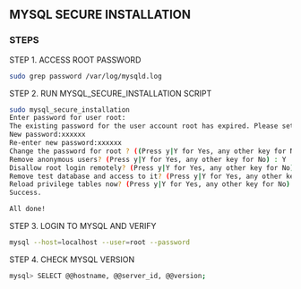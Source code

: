 ## MYSQL SECURE INSTALLATION

### STEPS
STEP 1. ACCESS ROOT PASSWORD
```sh
sudo grep password /var/log/mysqld.log
```

STEP 2. RUN MYSQL_SECURE_INSTALLATION SCRIPT
```sh
sudo mysql_secure_installation
Enter password for user root:
The existing password for the user account root has expired. Please set a new password
New password:xxxxxx
Re-enter new password:xxxxxx
Change the password for root ? ((Press y|Y for Yes, any other key for No) : N
Remove anonymous users? (Press y|Y for Yes, any other key for No) : Y
Disallow root login remotely? (Press y|Y for Yes, any other key for No) : Y
Remove test database and access to it? (Press y|Y for Yes, any other key for No) : Y
Reload privilege tables now? (Press y|Y for Yes, any other key for No) : Y
Success.

All done!
```

STEP 3. LOGIN TO MYSQL AND VERIFY
```sh
mysql --host=localhost --user=root --password
```

STEP 4. CHECK MYSQL VERSION
```sh
mysql> SELECT @@hostname, @@server_id, @@version;
```
